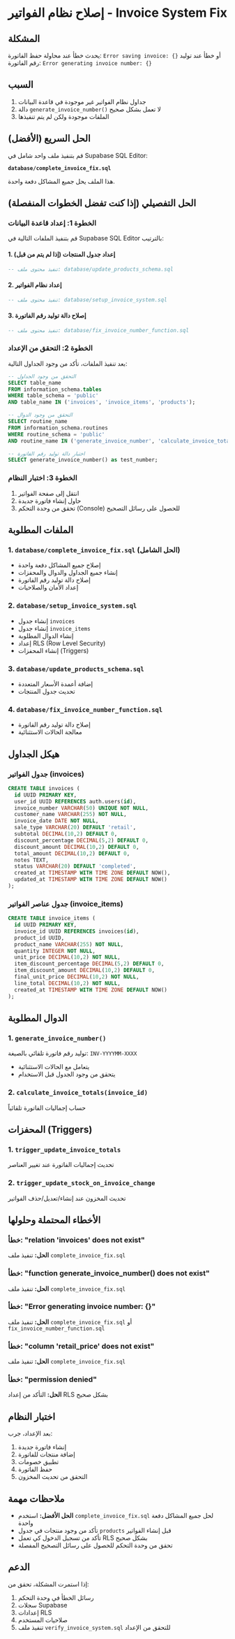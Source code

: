 # إصلاح نظام الفواتير - Invoice System Fix

## المشكلة
يحدث خطأ عند محاولة حفظ الفاتورة: `Error saving invoice: {}`
أو خطأ عند توليد رقم الفاتورة: `Error generating invoice number: {}`

## السبب
1. جداول نظام الفواتير غير موجودة في قاعدة البيانات
2. دالة `generate_invoice_number()` لا تعمل بشكل صحيح
3. الملفات موجودة ولكن لم يتم تنفيذها

## الحل السريع (الأفضل)

قم بتنفيذ ملف واحد شامل في Supabase SQL Editor:

**`database/complete_invoice_fix.sql`**

هذا الملف يحل جميع المشاكل دفعة واحدة.

## الحل التفصيلي (إذا كنت تفضل الخطوات المنفصلة)

### الخطوة 1: إعداد قاعدة البيانات

قم بتنفيذ الملفات التالية في Supabase SQL Editor بالترتيب:

#### 1. إعداد جدول المنتجات (إذا لم يتم من قبل)
```sql
-- تنفيذ محتوى ملف: database/update_products_schema.sql
```

#### 2. إعداد نظام الفواتير
```sql
-- تنفيذ محتوى ملف: database/setup_invoice_system.sql
```

#### 3. إصلاح دالة توليد رقم الفاتورة
```sql
-- تنفيذ محتوى ملف: database/fix_invoice_number_function.sql
```

### الخطوة 2: التحقق من الإعداد

بعد تنفيذ الملفات، تأكد من وجود الجداول التالية:

```sql
-- التحقق من وجود الجداول
SELECT table_name 
FROM information_schema.tables 
WHERE table_schema = 'public' 
AND table_name IN ('invoices', 'invoice_items', 'products');

-- التحقق من وجود الدوال
SELECT routine_name 
FROM information_schema.routines 
WHERE routine_schema = 'public' 
AND routine_name IN ('generate_invoice_number', 'calculate_invoice_totals');

-- اختبار دالة توليد رقم الفاتورة
SELECT generate_invoice_number() as test_number;
```

### الخطوة 3: اختبار النظام

1. انتقل إلى صفحة الفواتير
2. حاول إنشاء فاتورة جديدة
3. تحقق من وحدة التحكم (Console) للحصول على رسائل التصحيح

## الملفات المطلوبة

### 1. `database/complete_invoice_fix.sql` (الحل الشامل)
- إصلاح جميع المشاكل دفعة واحدة
- إنشاء جميع الجداول والدوال والمحفزات
- إصلاح دالة توليد رقم الفاتورة
- إعداد الأمان والصلاحيات

### 2. `database/setup_invoice_system.sql`
- إنشاء جدول `invoices`
- إنشاء جدول `invoice_items`
- إنشاء الدوال المطلوبة
- إعداد RLS (Row Level Security)
- إنشاء المحفزات (Triggers)

### 3. `database/update_products_schema.sql`
- إضافة أعمدة الأسعار المتعددة
- تحديث جدول المنتجات

### 4. `database/fix_invoice_number_function.sql`
- إصلاح دالة توليد رقم الفاتورة
- معالجة الحالات الاستثنائية

## هيكل الجداول

### جدول الفواتير (invoices)
```sql
CREATE TABLE invoices (
  id UUID PRIMARY KEY,
  user_id UUID REFERENCES auth.users(id),
  invoice_number VARCHAR(50) UNIQUE NOT NULL,
  customer_name VARCHAR(255) NOT NULL,
  invoice_date DATE NOT NULL,
  sale_type VARCHAR(20) DEFAULT 'retail',
  subtotal DECIMAL(10,2) DEFAULT 0,
  discount_percentage DECIMAL(5,2) DEFAULT 0,
  discount_amount DECIMAL(10,2) DEFAULT 0,
  total_amount DECIMAL(10,2) DEFAULT 0,
  notes TEXT,
  status VARCHAR(20) DEFAULT 'completed',
  created_at TIMESTAMP WITH TIME ZONE DEFAULT NOW(),
  updated_at TIMESTAMP WITH TIME ZONE DEFAULT NOW()
);
```

### جدول عناصر الفواتير (invoice_items)
```sql
CREATE TABLE invoice_items (
  id UUID PRIMARY KEY,
  invoice_id UUID REFERENCES invoices(id),
  product_id UUID,
  product_name VARCHAR(255) NOT NULL,
  quantity INTEGER NOT NULL,
  unit_price DECIMAL(10,2) NOT NULL,
  item_discount_percentage DECIMAL(5,2) DEFAULT 0,
  item_discount_amount DECIMAL(10,2) DEFAULT 0,
  final_unit_price DECIMAL(10,2) NOT NULL,
  line_total DECIMAL(10,2) NOT NULL,
  created_at TIMESTAMP WITH TIME ZONE DEFAULT NOW()
);
```

## الدوال المطلوبة

### 1. `generate_invoice_number()`
توليد رقم فاتورة تلقائي بالصيغة: `INV-YYYYMM-XXXX`
- يتعامل مع الحالات الاستثنائية
- يتحقق من وجود الجدول قبل الاستخدام

### 2. `calculate_invoice_totals(invoice_id)`
حساب إجماليات الفاتورة تلقائياً

## المحفزات (Triggers)

### 1. `trigger_update_invoice_totals`
تحديث إجماليات الفاتورة عند تغيير العناصر

### 2. `trigger_update_stock_on_invoice_change`
تحديث المخزون عند إنشاء/تعديل/حذف الفواتير

## الأخطاء المحتملة وحلولها

### خطأ: "relation 'invoices' does not exist"
**الحل:** تنفيذ ملف `complete_invoice_fix.sql`

### خطأ: "function generate_invoice_number() does not exist"
**الحل:** تنفيذ ملف `complete_invoice_fix.sql`

### خطأ: "Error generating invoice number: {}"
**الحل:** تنفيذ ملف `complete_invoice_fix.sql` أو `fix_invoice_number_function.sql`

### خطأ: "column 'retail_price' does not exist"
**الحل:** تنفيذ ملف `complete_invoice_fix.sql`

### خطأ: "permission denied"
**الحل:** التأكد من إعداد RLS بشكل صحيح

## اختبار النظام

بعد الإعداد، جرب:

1. إنشاء فاتورة جديدة
2. إضافة منتجات للفاتورة
3. تطبيق خصومات
4. حفظ الفاتورة
5. التحقق من تحديث المخزون

## ملاحظات مهمة

- **الحل الأفضل:** استخدم `complete_invoice_fix.sql` لحل جميع المشاكل دفعة واحدة
- تأكد من وجود منتجات في جدول `products` قبل إنشاء الفواتير
- تأكد من تسجيل الدخول كي تعمل RLS بشكل صحيح
- تحقق من وحدة التحكم للحصول على رسائل التصحيح المفصلة

## الدعم

إذا استمرت المشكلة، تحقق من:
1. رسائل الخطأ في وحدة التحكم
2. سجلات Supabase
3. إعدادات RLS
4. صلاحيات المستخدم
5. تنفيذ ملف `verify_invoice_system.sql` للتحقق من الإعداد
